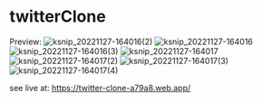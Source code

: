 # twitterClone

Preview:
![ksnip_20221127-164016(2)](https://user-images.githubusercontent.com/85786109/204141073-687823f1-eaf2-44a7-ba3d-63d0cb919e6b.png)
![ksnip_20221127-164016](https://user-images.githubusercontent.com/85786109/204141081-32310d55-15ba-421c-a8cf-1c6911bee0d5.png)
![ksnip_20221127-164016(3)](https://user-images.githubusercontent.com/85786109/204141084-10b4582a-9500-44b8-823b-125463bea978.png)
![ksnip_20221127-164017](https://user-images.githubusercontent.com/85786109/204141087-dee1703d-999b-4344-966a-4158f925d948.png)
![ksnip_20221127-164017(2)](https://user-images.githubusercontent.com/85786109/204141091-8c01955c-b935-47b2-ab58-eab189205499.png)
![ksnip_20221127-164017(3)](https://user-images.githubusercontent.com/85786109/204141093-8efa970f-84fe-48af-b6ed-f6648ccd55b4.png)
![ksnip_20221127-164017(4)](https://user-images.githubusercontent.com/85786109/204141094-07b52516-54c1-4adb-a0bd-558ba2f5fe74.png)



see live at: https://twitter-clone-a79a8.web.app/
